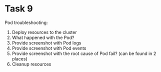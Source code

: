 # Task 9

Pod troubleshooting:

1. Deploy resources to the cluster
2. What happened with the Pod?
3. Provide screenshot with Pod logs
4. Provide screenshot with Pod events
5. Provide screenshot with the root cause of Pod fail? (can be found in 2 places)
6. Cleanup resources
